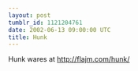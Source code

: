 ```yaml
---
layout: post
tumblr_id: 1121204761
date: 2002-06-13 09:00:00 UTC
title: Hunk
---
```


Hunk wares at http://flajm.com/hunk/

